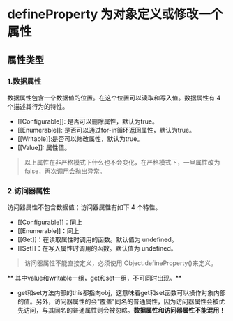 # defineProperty 为对象定义或修改一个属性

## 属性类型

### 1.数据属性

数据属性包含一个数据值的位置。在这个位置可以读取和写入值。数据属性有 4 个描述其行为的特性。

- [[Configurable]]: 是否可以删除属性，默认为true。
- [[Enumerable]]: 是否可以通过for-in循环返回属性，默认为true。
- [[Writable]]:是否可以修改属性，默认为true。
- [[Value]]: 属性值。

> 以上属性在非严格模式下什么也不会变化，在严格模式下，一旦属性改为false，再次调用会抛出异常。

### 2.访问器属性

访问器属性不包含数据值；访问器属性有如下 4 个特性。

- [[Configurable]]：同上
- [[Enumerable]]：同上
- [[Get]]：在读取属性时调用的函数。默认值为 undefined。
- [[Set]]：在写入属性时调用的函数。默认值为 undefined。

> 访问器属性不能直接定义，必须使用 Object.defineProperty()来定义。


** 其中value和writable一组，get和set一组，不可同时出现。**

- get和set方法内部的this都指向obj，这意味着get和set函数可以操作对象内部的值。另外，访问器属性的会"覆盖"同名的普通属性，因为访问器属性会被优先访问，与其同名的普通属性则会被忽略。**数据属性和访问器属性不能混用！**
